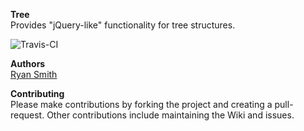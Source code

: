 **Tree**   
Provides "jQuery-like" functionality for tree structures.

![Travis-CI](https://api.travis-ci.org/ryansmith94/Tree.png?branch=master)   

**Authors**   
[Ryan Smith](https://www.github.com/ryansmith94)

**Contributing**   
Please make contributions by forking the project and creating a pull-request. Other contributions include maintaining the Wiki and issues.